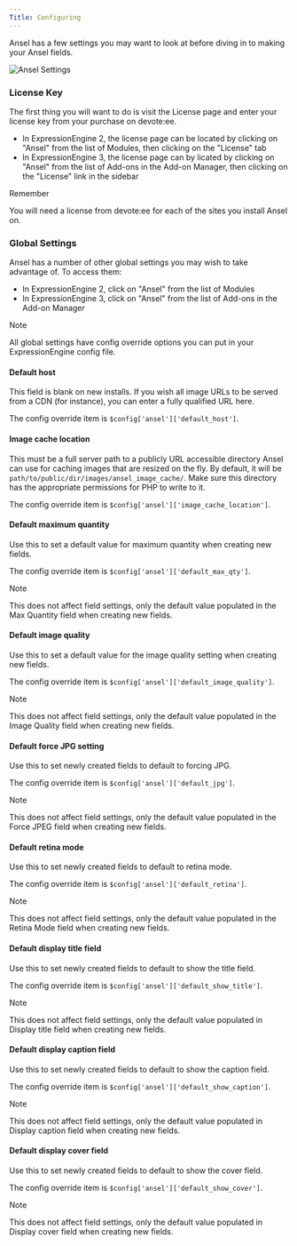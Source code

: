 ```yaml
---
Title: Configuring
---
```


Ansel has a few settings you may want to look at before diving in to making your Ansel fields.

![Ansel Settings](/assets/img/documentation/ansel/ansel-settings.png)

### License Key

The first thing you will want to do is visit the License page and enter your license key from your purchase on devote:ee.

- In ExpressionEngine 2, the license page can be located by clicking on "Ansel" from the list of Modules, then clicking on the "License" tab
- In ExpressionEngine 3, the license page can by licated by clicking on "Ansel" from the list of Add-ons in the Add-on Manager, then clicking on the "License" link in the sidebar

<div class="content-blocks__note">
	<div class="content-blocks__note-title">Remember</div>
	<p>You will need a license from devote:ee for each of the sites you install Ansel on.</p>
</div>

### Global Settings

Ansel has a number of other global settings you may wish to take advantage of. To access them:

- In ExpressionEngine 2, click on "Ansel" from the list of Modules
- In ExpressionEngine 3, click on "Ansel" from the list of Add-ons in the Add-on Manager

<div class="content-blocks__note">
	<div class="content-blocks__note-title">Note</div>
	<p>All global settings have config override options you can put in your ExpressionEngine config file.</p>
</div>

#### Default host

This field is blank on new installs. If you wish all image URLs to be served from a CDN (for instance), you can enter a fully qualified URL here.

The config override item is `$config['ansel']['default_host']`.

#### Image cache location

This must be a full server path to a publicly URL accessible directory Ansel can use for caching images that are resized on the fly. By default, it will be `path/to/public/dir/images/ansel_image_cache/`. Make sure this directory has the appropriate permissions for PHP to write to it.

The config override item is `$config['ansel']['image_cache_location']`.

#### Default maximum quantity

Use this to set a default value for maximum quantity when creating new fields.

The config override item is `$config['ansel']['default_max_qty']`.

<div class="content-blocks__note">
	<div class="content-blocks__note-title">Note</div>
	<p>This does not affect field settings, only the default value populated in the Max Quantity field when creating new fields.</p>
</div>

#### Default image quality

Use this to set a default value for the image quality setting when creating new fields.

The config override item is `$config['ansel']['default_image_quality']`.

<div class="content-blocks__note">
	<div class="content-blocks__note-title">Note</div>
	<p>This does not affect field settings, only the default value populated in the Image Quality field when creating new fields.</p>
</div>

#### Default force JPG setting

Use this to set newly created fields to default to forcing JPG.

The config override item is `$config['ansel']['default_jpg']`.

<div class="content-blocks__note">
	<div class="content-blocks__note-title">Note</div>
	<p>This does not affect field settings, only the default value populated in the Force JPEG field when creating new fields.</p>
</div>

#### Default retina mode

Use this to set newly created fields to default to retina mode.

The config override item is `$config['ansel']['default_retina']`.

<div class="content-blocks__note">
	<div class="content-blocks__note-title">Note</div>
	<p>This does not affect field settings, only the default value populated in the Retina Mode field when creating new fields.</p>
</div>

#### Default display title field

Use this to set newly created fields to default to show the title field.

The config override item is `$config['ansel']['default_show_title']`.

<div class="content-blocks__note">
	<div class="content-blocks__note-title">Note</div>
	<p>This does not affect field settings, only the default value populated in Display title field when creating new fields.</p>
</div>

#### Default display caption field

Use this to set newly created fields to default to show the caption field.

The config override item is `$config['ansel']['default_show_caption']`.

<div class="content-blocks__note">
	<div class="content-blocks__note-title">Note</div>
	<p>This does not affect field settings, only the default value populated in Display caption field when creating new fields.</p>
</div>

#### Default display cover field

Use this to set newly created fields to default to show the cover field.

The config override item is `$config['ansel']['default_show_cover']`.

<div class="content-blocks__note">
	<div class="content-blocks__note-title">Note</div>
	<p>This does not affect field settings, only the default value populated in Display cover field when creating new fields.</p>
</div>
